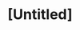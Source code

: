 ---
pid: CH79
title: "[Untitled]"
location_transcription: 
zipcode: 
outside_phl: 
neighborhood: 
age: 
age_range: 
instagram: 
image_file_name: CH_79.jpg
proposal_transcription: "- monument - represents the greater good not because someone
  donated money\n\n- think about acknowledging people not as well known but have contributed
  to civil rights and justice issues in Phila, raise awareness of parks, environment,
  etc, helped design "
topic: Environment,Uplifting,Figure,Philadelphia,Social Justice
topic_summary: 0, 0, 0, 0, 0
type: Conceptual,Park
keywords_other: suggestions
credit: 
image_labels: |-
  -a monument
  -represents the greater good nor because someone donated money
  -think about acknowledging people not as well known but have contributed to civil rights and justice issues in Phila, raised awareness, and parks, environment etc., helped desi
twitter: 
facebook: 
permalink: "/monuments/ch79/"
layout: item-page
---